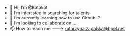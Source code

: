 - 👋 Hi, I’m @Katakot
- 👀 I’m interested in searching for talents
- 🌱 I’m currently learning how to use Github :P
- 💞️ I’m looking to collaborate on ...
- 📫 How to reach me ---> katarzyna.zapalska@bpol.net

<!---
Katakot/Katakot is a ✨ special ✨ repository because its `README.md` (this file) appears on your GitHub profile.
You can click the Preview link to take a look at your changes.
--->
